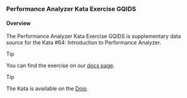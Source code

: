 ### Performance Analyzer Kata Exercise GQIDS

#### Overview

The Performance Analyzer Kata Exercise GQIDS is supplementary data source for the Kata #64: Introduction to Performance Analyzer.

> [!TIP]
> You can find the exercise on our [docs page]().

> [!TIP]
> The Kata is available on the [Dojo]().
